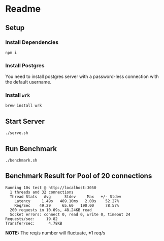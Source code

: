 # Readme

## Setup

### Install Dependencies
`npm i`

### Install Postgres

You need to install postgres server with a password-less connection with the default username.

### Install `wrk`

`brew install wrk`

## Start Server

`./serve.sh`

## Run Benchmark

`./benchmark.sh`


## Benchmark Result for Pool of 20 connections

```
Running 10s test @ http://localhost:3050
  1 threads and 32 connections
  Thread Stats   Avg      Stdev     Max   +/- Stdev
    Latency     1.49s   489.10ms   2.00s    52.27%
    Req/Sec    49.29     65.60   190.00     78.57%
  200 requests in 10.09s, 48.24KB read
  Socket errors: connect 0, read 0, write 0, timeout 24
Requests/sec:     19.82
Transfer/sec:      4.78KB
```

**NOTE:** The req/s number will fluctuate, ±1 req/s
